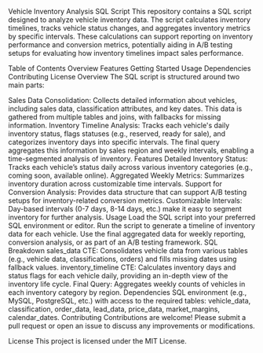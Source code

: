 Vehicle Inventory Analysis SQL Script
This repository contains a SQL script designed to analyze vehicle inventory data. The script calculates inventory timelines, tracks vehicle status changes, and aggregates inventory metrics by specific intervals. These calculations can support reporting on inventory performance and conversion metrics, potentially aiding in A/B testing setups for evaluating how inventory timelines impact sales performance.

Table of Contents
Overview
Features
Getting Started
Usage
Dependencies
Contributing
License
Overview
The SQL script is structured around two main parts:

Sales Data Consolidation: Collects detailed information about vehicles, including sales data, classification attributes, and key dates. This data is gathered from multiple tables and joins, with fallbacks for missing information.
Inventory Timeline Analysis: Tracks each vehicle's daily inventory status, flags statuses (e.g., reserved, ready for sale), and categorizes inventory days into specific intervals. The final query aggregates this information by sales region and weekly intervals, enabling a time-segmented analysis of inventory.
Features
Detailed Inventory Status: Tracks each vehicle’s status daily across various inventory categories (e.g., coming soon, available online).
Aggregated Weekly Metrics: Summarizes inventory duration across customizable time intervals.
Support for Conversion Analysis: Provides data structure that can support A/B testing setups for inventory-related conversion metrics.
Customizable Intervals: Day-based intervals (0-7 days, 8-14 days, etc.) make it easy to segment inventory for further analysis.
Usage
Load the SQL script into your preferred SQL environment or editor.
Run the script to generate a timeline of inventory data for each vehicle.
Use the final aggregated data for weekly reporting, conversion analysis, or as part of an A/B testing framework.
SQL Breakdown
sales_data CTE: Consolidates vehicle data from various tables (e.g., vehicle data, classifications, orders) and fills missing dates using fallback values.
inventory_timeline CTE: Calculates inventory days and status flags for each vehicle daily, providing an in-depth view of the inventory life cycle.
Final Query: Aggregates weekly counts of vehicles in each inventory category by region.
Dependencies
SQL environment (e.g., MySQL, PostgreSQL, etc.) with access to the required tables:
vehicle_data, classification, order_data, lead_data, price_data, market_margins, calendar_dates.
Contributing
Contributions are welcome! Please submit a pull request or open an issue to discuss any improvements or modifications.

License
This project is licensed under the MIT License.
